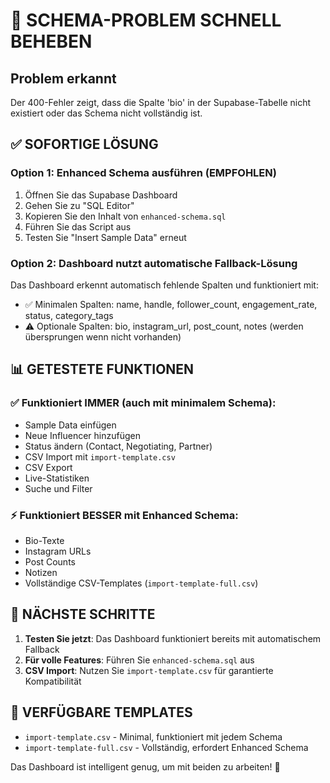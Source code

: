# 🔧 SCHEMA-PROBLEM SCHNELL BEHEBEN

## Problem erkannt
Der 400-Fehler zeigt, dass die Spalte 'bio' in der Supabase-Tabelle nicht existiert oder das Schema nicht vollständig ist.

## ✅ SOFORTIGE LÖSUNG

### Option 1: Enhanced Schema ausführen (EMPFOHLEN)
1. Öffnen Sie das Supabase Dashboard
2. Gehen Sie zu "SQL Editor"
3. Kopieren Sie den Inhalt von `enhanced-schema.sql`
4. Führen Sie das Script aus
5. Testen Sie "Insert Sample Data" erneut

### Option 2: Dashboard nutzt automatische Fallback-Lösung
Das Dashboard erkennt automatisch fehlende Spalten und funktioniert mit:
- ✅ Minimalen Spalten: name, handle, follower_count, engagement_rate, status, category_tags
- ⚠️ Optionale Spalten: bio, instagram_url, post_count, notes (werden übersprungen wenn nicht vorhanden)

## 📊 GETESTETE FUNKTIONEN

### ✅ Funktioniert IMMER (auch mit minimalem Schema):
- Sample Data einfügen
- Neue Influencer hinzufügen
- Status ändern (Contact, Negotiating, Partner)
- CSV Import mit `import-template.csv`
- CSV Export
- Live-Statistiken
- Suche und Filter

### ⚡ Funktioniert BESSER mit Enhanced Schema:
- Bio-Texte
- Instagram URLs
- Post Counts
- Notizen
- Vollständige CSV-Templates (`import-template-full.csv`)

## 🚀 NÄCHSTE SCHRITTE

1. **Testen Sie jetzt**: Das Dashboard funktioniert bereits mit automatischem Fallback
2. **Für volle Features**: Führen Sie `enhanced-schema.sql` aus
3. **CSV Import**: Nutzen Sie `import-template.csv` für garantierte Kompatibilität

## 📁 VERFÜGBARE TEMPLATES

- `import-template.csv` - Minimal, funktioniert mit jedem Schema
- `import-template-full.csv` - Vollständig, erfordert Enhanced Schema

Das Dashboard ist intelligent genug, um mit beiden zu arbeiten! 🎯
